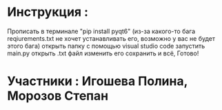 # Инструкция : #
Прописать в терминале "pip install pyqt6"
(из-за какого-то бага reqiurements.txt не хочет устанавливать его, возможно у вас не будет этого бага)
открыть папку с помощью visual studio code
запустить main.py
открыть .txt файл
изменить его
сохранить и всё, Готово!

# Участники : Игошева Полина, Морозов Степан #
